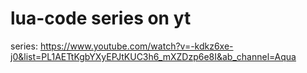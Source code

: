 # lua-code series on yt

series: https://www.youtube.com/watch?v=-kdkz6xe-j0&list=PL1AETtKgbYXyEPJtKUC3h6_mXZDzp6e8I&ab_channel=Aqua
